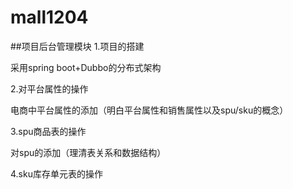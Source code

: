# mall1204
##项目后台管理模块
1.项目的搭建

采用spring boot+Dubbo的分布式架构

2.对平台属性的操作

电商中平台属性的添加（明白平台属性和销售属性以及spu/sku的概念）

3.spu商品表的操作

对spu的添加（理清表关系和数据结构）

4.sku库存单元表的操作